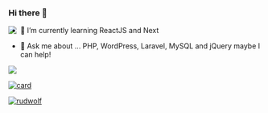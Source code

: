 ### Hi there 👋

<img align='left' src="https://github-readme-stats.vercel.app/api?username=rudwolf&show_icons=true&title_color=783c00&text_color=af552e&icon_color=783c00&bg_color=f8efd4&cache_seconds=2300">

- 🌱 I’m currently learning ReactJS and Next

- 💬 Ask me about ... PHP, WordPress, Laravel, MySQL and jQuery maybe I can help!

<a href="https://www.linkedin.com/in/rodolfoestima/" target="_blank"><img src="https://img.shields.io/badge/LinkedIn-0077B5?style=for-the-badge&logo=linkedin&logoColor=white"></a>

[![card](https://github-readme-stats.vercel.app/api?username=rudwolf&theme=default)](https://github.com/rudwolf)

[![rudwolf](https://github-readme-stats.vercel.app/api/top-langs/?username=rudwolf&hide=html&layout=compact&theme=default)](https://github.com/rudwolf)
